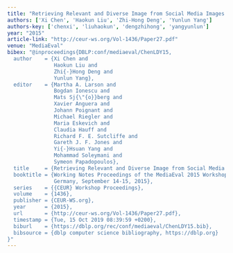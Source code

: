 ```yaml
---
title: "Retrieving Relevant and Diverse Image from Social Media Images."
authors: ['Xi Chen', 'Haokun Liu', 'Zhi-Hong Deng', 'Yunlun Yang']
authors-key: ['chenxi', 'liuhaokun', 'dengzhihong', 'yangyunlun']
year: "2015"
article-link: "http://ceur-ws.org/Vol-1436/Paper27.pdf"
venue: "MediaEval"
bibex: "@inproceedings{DBLP:conf/mediaeval/ChenLDY15,
  author    = {Xi Chen and
               Haokun Liu and
               Zhi{-}Hong Deng and
               Yunlun Yang},
  editor    = {Martha A. Larson and
               Bogdan Ionescu and
               Mats Sj{\"{o}}berg and
               Xavier Anguera and
               Johann Poignant and
               Michael Riegler and
               Maria Eskevich and
               Claudia Hauff and
               Richard F. E. Sutcliffe and
               Gareth J. F. Jones and
               Yi{-}Hsuan Yang and
               Mohammad Soleymani and
               Symeon Papadopoulos},
  title     = {Retrieving Relevant and Diverse Image from Social Media Images},
  booktitle = {Working Notes Proceedings of the MediaEval 2015 Workshop, Wurzen,
               Germany, September 14-15, 2015},
  series    = {{CEUR} Workshop Proceedings},
  volume    = {1436},
  publisher = {CEUR-WS.org},
  year      = {2015},
  url       = {http://ceur-ws.org/Vol-1436/Paper27.pdf},
  timestamp = {Tue, 15 Oct 2019 08:39:59 +0200},
  biburl    = {https://dblp.org/rec/conf/mediaeval/ChenLDY15.bib},
  bibsource = {dblp computer science bibliography, https://dblp.org}
}"
---
```

